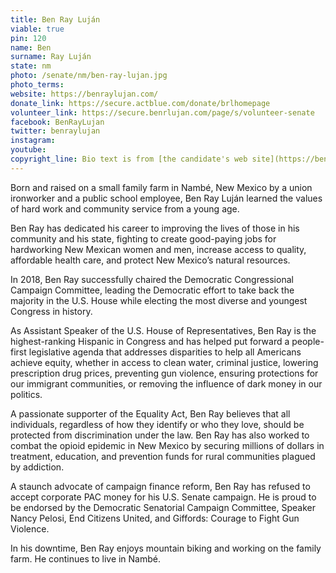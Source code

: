 ```yaml
---
title: Ben Ray Luján
viable: true
pin: 120
name: Ben
surname: Ray Luján
state: nm
photo: /senate/nm/ben-ray-lujan.jpg
photo_terms: 
website: https://benraylujan.com/
donate_link: https://secure.actblue.com/donate/brlhomepage
volunteer_link: https://secure.benrlujan.com/page/s/volunteer-senate
facebook: BenRayLujan
twitter: benraylujan
instagram: 
youtube: 
copyright_line: Bio text is from [the candidate's web site](https://benraylujan.com/about/) and may be &copy; People for Ben.
---
```

Born and raised on a small family farm in Nambé, New Mexico by a union ironworker and a public school employee, Ben Ray Luján learned the values of hard work and community service from a young age. 

Ben Ray has dedicated his career to improving the lives of those in his community and his state, fighting to create good-paying jobs for hardworking New Mexican women and men, increase access to quality, affordable health care, and protect New Mexico’s natural resources.

In 2018, Ben Ray successfully chaired the Democratic Congressional Campaign Committee, leading the Democratic effort to take back the majority in the U.S. House while electing the most diverse and youngest Congress in history.

As Assistant Speaker of the U.S. House of Representatives, Ben Ray is the highest-ranking Hispanic in Congress and has helped put forward a people-first legislative agenda that addresses disparities to help all Americans achieve equity, whether in access to clean water, criminal justice, lowering prescription drug prices, preventing gun violence, ensuring protections for our immigrant communities, or removing the influence of dark money in our politics.

A passionate supporter of the Equality Act, Ben Ray believes that all individuals, regardless of how they identify or who they love, should be protected from discrimination under the law. Ben Ray has also worked to combat the opioid epidemic in New Mexico by securing millions of dollars in treatment, education, and prevention funds for rural communities plagued by addiction.

A staunch advocate of campaign finance reform, Ben Ray has refused to accept corporate PAC money for his U.S. Senate campaign. He is proud to be endorsed by the Democratic Senatorial Campaign Committee, Speaker Nancy Pelosi, End Citizens United, and Giffords: Courage to Fight Gun Violence.

In his downtime, Ben Ray enjoys mountain biking and working on the family farm. He continues to live in Nambé.

